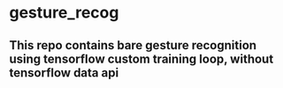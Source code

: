 # gesture_recog

## This repo contains bare gesture recognition using tensorflow custom training loop, without tensorflow data api
